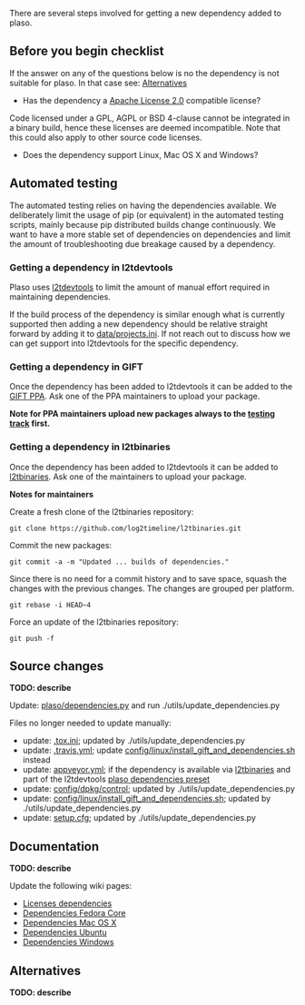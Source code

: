 There are several steps involved for getting a new dependency added to plaso.

## Before you begin checklist
If the answer on any of the questions below is no the dependency is not suitable for plaso. In that case see: [Alternatives](https://github.com/log2timeline/plaso/wiki/Adding-a-new-dependency#alternatives)

* Has the dependency a [Apache License 2.0](http://www.apache.org/licenses/LICENSE-2.0) compatible license?

Code licensed under a GPL, AGPL or BSD 4-clause cannot be integrated in a binary build, hence these licenses are deemed incompatible. Note that this could also apply to other source code licenses.

* Does the dependency support Linux, Mac OS X and Windows?

## Automated testing
The automated testing relies on having the dependencies available. We deliberately limit the usage of pip (or equivalent) in the automated testing scripts, mainly because pip distributed builds change continuously. We want to have a more stable set of dependencies on dependencies and limit the amount of troubleshooting due breakage caused by a dependency.

### Getting a dependency in l2tdevtools
Plaso uses [l2tdevtools](https://github.com/log2timeline/l2tdevtools) to limit the amount of manual effort required in maintaining dependencies.

If the build process of the dependency is similar enough what is currently supported then adding a new dependency should be relative straight forward by adding it to [data/projects.ini](https://github.com/log2timeline/l2tdevtools/blob/master/data/projects.ini). If not reach out to discuss how we can get support into l2tdevtools for the specific dependency.

### Getting a dependency in GIFT
Once the dependency has been added to l2tdevtools it can be added to the [GIFT PPA](https://launchpad.net/~gift). Ask one of the PPA maintainers to upload your package.

**Note for PPA maintainers upload new packages always to the [testing track](https://launchpad.net/~gift/+archive/ubuntu/testing) first.**

### Getting a dependency in l2tbinaries
Once the dependency has been added to l2tdevtools it can be added to [l2tbinaries](https://github.com/log2timeline/l2tbinaries). Ask one of the maintainers to upload your package.

**Notes for maintainers**

Create a fresh clone of the l2tbinaries repository:
```
git clone https://github.com/log2timeline/l2tbinaries.git
```
Commit the new packages:
```
git commit -a -m "Updated ... builds of dependencies."
```
Since there is no need for a commit history and to save space, squash the changes with the previous changes. The changes are grouped per platform.
```
git rebase -i HEAD~4
```
Force an update of the l2tbinaries repository:
```
git push -f
```

## Source changes
**TODO: describe**

Update: [plaso/dependencies.py](https://github.com/log2timeline/plaso/blob/master/plaso/dependencies.py) and run ./utils/update_dependencies.py

Files no longer needed to update manually:

* update: [.tox.ini](https://github.com/log2timeline/plaso/blob/master/.tox.ini); updated by ./utils/update_dependencies.py
* update: [.travis.yml](https://github.com/log2timeline/plaso/blob/master/.travis.yml); update [config/linux/install_gift_and_dependencies.sh](https://github.com/log2timeline/plaso/blob/master/config/linux/install_gift_and_dependencies.sh) instead
* update: [appveyor.yml](https://github.com/log2timeline/plaso/blob/master/appveyor.yml); if the dependency is available via [l2tbinaries](https://github.com/log2timeline/l2tbinaries) and part of the l2tdevtools [plaso dependencies preset](https://github.com/log2timeline/l2tdevtools/blob/master/data/presets.ini)
* update: [config/dpkg/control](https://github.com/log2timeline/plaso/blob/master/config/dpkg/control); updated by ./utils/update_dependencies.py
* update: [config/linux/install_gift_and_dependencies.sh](https://github.com/log2timeline/plaso/blob/master/config/linux/install_gift_and_dependencies.sh); updated by ./utils/update_dependencies.py
* update: [setup.cfg](https://github.com/log2timeline/plaso/blob/master/setup.cfg); updated by ./utils/update_dependencies.py

## Documentation
**TODO: describe**

Update the following wiki pages:

* [Licenses dependencies](https://github.com/log2timeline/plaso/wiki/Licenses-dependencies)
* [Dependencies Fedora Core](https://github.com/log2timeline/plaso/wiki/Dependencies-Fedora-Core)
* [Dependencies Mac OS X](https://github.com/log2timeline/plaso/wiki/Dependencies-Mac-OS-X)
* [Dependencies Ubuntu](https://github.com/log2timeline/plaso/wiki/Dependencies---Ubuntu)
* [Dependencies Windows](https://github.com/log2timeline/plaso/wiki/Dependencies-Windows)

## Alternatives
**TODO: describe**